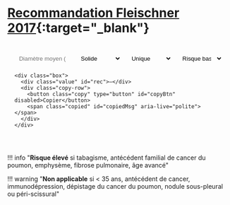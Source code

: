 # [Recommandation Fleischner 2017](https://pubs.rsna.org/doi/10.1148/radiol.2017161659){:target="_blank"}

<div class="calc-mini md-typeset" id="fleischner">
  <form onsubmit="return false;">
    <div class="row4">
      <input id="diam" type="text" inputmode="decimal" placeholder="Diamètre moyen (mm)" />
      <select id="type">
        <option value="solid" selected>Solide</option>
        <option value="part">Mixte</option>
        <option value="ggn">Verre dépoli</option>
      </select>
      <select id="count">
        <option value="single" selected>Unique</option>
        <option value="multiple">Multiples</option>
      </select>
      <select id="risk">
        <option value="low" selected>Risque bas</option>
        <option value="high">Risque élevé</option>
      </select>
    </div>

    <div class="box">
      <div class="value" id="rec">—</div>
      <div class="copy-row">
        <button class="copy" type="button" id="copyBtn" disabled>Copier</button>
        <span class="copied" id="copiedMsg" aria-live="polite"></span>
      </div>
    </div>
  </form>
</div>

<style>
.calc-mini {
  max-width: 920px;
  margin: 1rem 0 2rem;
  padding: 1rem 1rem .75rem;
  border: 1px solid var(--md-default-fg-color--lightest);
  border-radius: .9rem;
  background: var(--md-default-bg-color);
}
.row4 { display:grid; grid-template-columns: 1.2fr 1fr 1fr 1fr; gap:.6rem; }
.calc-mini input, .calc-mini select {
  width:100%; padding:.55rem .65rem;
  border:1px solid var(--md-default-fg-color--lighter);
  border-radius:.7rem; background: var(--md-code-bg-color);
}

.box { margin-top:.7rem; margin-bottom: 0; border:1px dashed var(--md-default-fg-color--lighter); border-radius:.7rem; padding:.75rem .9rem; }

.formula { font-size:.95rem; opacity:.75; }
.value { font-size:1.02rem; line-height:1.5; margin-top:.35rem; }
.copy-row { display:flex; align-items:center; gap:.75rem; margin-top:.5rem; }
.copy { border:1px solid var(--md-default-fg-color--lighter); background:transparent; border-radius:.6rem; padding:.35rem .7rem; cursor:pointer; }
.copied { font-size:.9rem; opacity:.8; }

</style>

<script>
(function () {
  const $ = (id) => document.getElementById(id);
  const rec = $('rec'), copyBtn = $('copyBtn'), copiedMsg = $('copiedMsg');

  function num(v){ if(!v) return NaN; v = String(v).replace(/\s/g,'').replace(',', '.'); return Number.parseFloat(v); }
  function fmtMm(x){
    if(!Number.isFinite(x)) return '';
    const isInt = Math.abs(x - Math.round(x)) < 1e-9;
    return (isInt ? Math.round(x).toString() : (Math.round(x*10)/10).toFixed(1)).replace('.', ',');
  }
  function band(mm){ if(!Number.isFinite(mm) || mm<=0) return null; if(mm<6) return 'lt6'; if(mm<=8) return '6to8'; return 'gt8'; }

  // Recommandations (texte de l'action après "pour lequel[s]")
  function actSolid(b, count, risk){
    if(b==='lt6'){
      return risk==='high'
        ? "il peut être proposé de réaliser un contrôle TDM à 12 mois"
        : "aucun suivi n’est recommandé";
    }
    if(b==='6to8'){
      if(count==='single') return risk==='high'
        ? "il est recommandé de réaliser un contrôle TDM dans 6 à 12 mois puis à 18 à 24 mois"
        : "il est recommandé de réaliser un contrôle TDM dans 6 à 12 mois, puis d’envisager un contrôle à 18 à 24 mois";
      return risk==='high'
        ? "il est recommandé de réaliser un contrôle TDM dans 3 à 6 mois puis à 18 à 24 mois"
        : "il est recommandé de réaliser un contrôle TDM dans 3 à 6 mois, puis d’envisager un contrôle à 18 à 24 mois";
    }
    // >8 mm
    if(count==='single')
      return "il est recommandé une réévaluation à court terme (~3 mois) avec TDM et discussion TEP-TDM et/ou biopsie selon le contexte";
    return "il est recommandé de réaliser un contrôle TDM dans 3 à 6 mois ; la suite de la prise en charge sera guidée par le nodule le plus suspect";
  }

  function actGGN(b, count){
    if(b==='lt6'){
      return count==='single'
        ? "aucun suivi n’est recommandé"
        : "il est recommandé de réaliser un contrôle TDM dans 3 à 6 mois ; si stable, d’envisager des contrôles à 2 et 4 ans";
    }
    if(count==='single')
      return "il est recommandé de réaliser un contrôle TDM dans 6 à 12 mois pour confirmer la persistance, puis tous les 2 ans jusqu’à 5 ans ; en cas de croissance ou de densification, envisager une résection";
    return "il est recommandé de réaliser un contrôle TDM dans 3 à 6 mois ; la suite de la prise en charge sera guidée par le nodule le plus suspect";
  }

  function actPart(b, count){
    if(b==='lt6'){
      return count==='single'
        ? "aucun suivi n’est recommandé"
        : "il est recommandé de réaliser un contrôle TDM dans 3 à 6 mois ; si stable, d’envisager des contrôles à 2 et 4 ans";
    }
    if(count==='single')
      return "il est recommandé de réaliser un contrôle TDM dans 3 à 6 mois pour confirmer la persistance ; si inchangé et composante solide < 6 mm : contrôle annuel pendant 5 ans ; si composante solide > 6 mm : suspicion élevée, discussion spécialisée";
    return "il est recommandé de réaliser un contrôle TDM dans 3 à 6 mois ; la suite de la prise en charge sera guidée par le nodule le plus suspect";
  }

  function buildSentence(d, type, count, action){
    const typeLbl = type==='solid' ? "solide"
                   : type==='part' ? "mixte"
                                    : "en verre dépoli";
    const head = (count==='single')
      ? `Nodule ${typeLbl} unique de ${fmtMm(d)} mm de diamètre moyen`
      : `Nodules ${typeLbl} multiples de ${fmtMm(d)} mm de diamètre moyen`;
    const rel = (count==='single') ? "pour lequel" : "pour lesquels";
    return `${head} ${rel} ${action} (selon Fleischner 2017).`;
  }

  function compute(){
    const d = num($('diam').value);
    const t = $('type').value, c = $('count').value, r = $('risk').value;
    const b = band(d);
    if(!b){ rec.textContent = "—"; copyBtn.disabled = true; return; }

    const action = (t==='solid') ? actSolid(b, c, r)
                   : (t==='ggn') ? actGGN(b, c)
                                 : actPart(b, c);

    rec.textContent = buildSentence(d, t, c, action);
    copyBtn.disabled = false;
  }

  function copyText(){
    const text = rec.textContent;
    if(!text || text==='—') return;
    if (navigator.clipboard?.writeText) {
      navigator.clipboard.writeText(text).then(()=>showCopied(), ()=>fallbackCopy(text));
    } else { fallbackCopy(text); }
  }
  function fallbackCopy(text){
    const ta = document.createElement('textarea'); ta.value = text;
    document.body.appendChild(ta); ta.select(); try{ document.execCommand('copy'); }catch(e){}
    document.body.removeChild(ta); showCopied();
  }
  function showCopied(){ copiedMsg.textContent = "Copié ✓"; setTimeout(()=> copiedMsg.textContent="", 1500); }

  ['diam','type','count','risk'].forEach(id => $(id).addEventListener('input', compute));
  $('copyBtn').addEventListener('click', copyText);
  document.querySelector('#fleischner .clear').addEventListener('click', ()=>{
    $('diam').value=''; $('type').value='solid'; $('count').value='single'; $('risk').value='low';
    compute();
  });

  compute();
})();
</script>

!!! info "**Risque élevé** si tabagisme, antécédent familial de cancer du poumon, emphysème, fibrose pulmonaire, âge avancé"

!!! warning "**Non applicable** si < 35 ans, antécédent de cancer, immunodépression, dépistage du cancer du poumon, nodule sous-pleural ou péri-scissural"